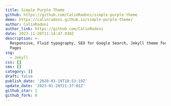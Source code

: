 ```yaml
---
title: Simple Purple Theme
github: https://github.com/CalinRadoni/simple-purple-theme
demo: https://calinradoni.github.io/simple-purple-theme/
author: CalinRadoni
author_link: https://github.com/CalinRadoni
date: 2023-11-26T11:14:47.938Z
description: >-
  Responsive, Fluid typography, SEO for Google Search, Jekyll theme for GitHub
  Pages
ssg:
  - Jekyll
css: []
cms: []
category: []
draft: false
publish_date: '2020-03-19T18:53:19Z'
update_date: '2023-01-28T21:37:01Z'
github_star: 1
github_fork: 0
---
```

